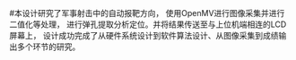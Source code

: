 #本设计研究了军事射击中的自动报靶方向，
使用OpenMV进行图像采集并进行二值化等处理，
进行弹孔提取分析定位。并将结果传送至与上位机端相连的LCD屏幕上，
设计成功完成了从硬件系统设计到软件算法设计、从图像采集到成绩输出多个环节的研究。
